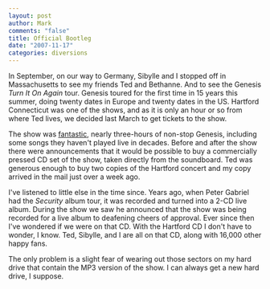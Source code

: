 ```yaml
--- 
layout: post
author: Mark
comments: "false"
title: Official Bootleg
date: "2007-11-17"
categories: diversions
---
```

In September, on our way to Germany, Sibylle and I stopped off in Massachusetts to see my friends Ted and Bethanne.  And to see the Genesis <i>Turn It On Again</i> tour.  Genesis toured for the first time in 15 years this summer, doing twenty dates in Europe and twenty dates in the US.  Hartford Connecticut was one of the shows, and as it is only an hour or so from where Ted lives, we decided last March to get tickets to the show.

The show was <a href="http://sibylleandmark.wordpress.com/2007/09/24/we-werent-the-only-ones-who-liked-the-show/" title="We Weren't The Only Ones Who Liked The Show">fantastic</a>, nearly three-hours of non-stop Genesis, including some songs they haven't played live in decades.  Before and after the show there were announcements that it would be possible to buy a commercially pressed CD set of the show, taken directly from the soundboard.  Ted was generous enough to buy two copies of the Hartford concert and my copy arrived in the mail just over a week ago.

I've listened to little else in the time since.  Years ago, when Peter Gabriel had the <i>Security</i> album tour, it was recorded and turned into a 2-CD live album.  During the show we saw he announced that the show was being recorded for a live album to deafening cheers of approval.  Ever since then I've wondered if we were on that CD.  With the Hartford CD I don't have to wonder, I know.  Ted, Sibylle, and I are all on that CD, along with 16,000 other happy fans.

The only problem is a slight fear of wearing out those sectors on my hard drive that contain the MP3 version of the show.  I can always get a new hard drive, I suppose.
